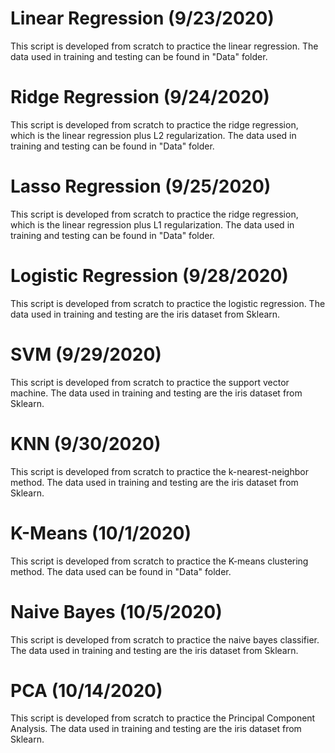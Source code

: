 # Linear Regression (9/23/2020)
This script is developed from scratch to practice the linear regression.
The data used in training and testing can be found in "Data" folder.

# Ridge Regression (9/24/2020)
This script is developed from scratch to practice the ridge regression,
which is the linear regression plus L2 regularization.
The data used in training and testing can be found in "Data" folder.

# Lasso Regression (9/25/2020)
This script is developed from scratch to practice the ridge regression,
which is the linear regression plus L1 regularization.
The data used in training and testing can be found in "Data" folder.

# Logistic Regression (9/28/2020)
This script is developed from scratch to practice the logistic regression.
The data used in training and testing are the iris dataset from Sklearn.

# SVM (9/29/2020)
This script is developed from scratch to practice the support vector machine.
The data used in training and testing are the iris dataset from Sklearn.

# KNN (9/30/2020)
This script is developed from scratch to practice the k-nearest-neighbor method.
The data used in training and testing are the iris dataset from Sklearn.

# K-Means (10/1/2020)
This script is developed from scratch to practice the K-means clustering method.
The data used can be found in "Data" folder.

# Naive Bayes (10/5/2020)
This script is developed from scratch to practice the naive bayes classifier.
The data used in training and testing are the iris dataset from Sklearn.

# PCA (10/14/2020)
This script is developed from scratch to practice the Principal Component Analysis.
The data used in training and testing are the iris dataset from Sklearn.
